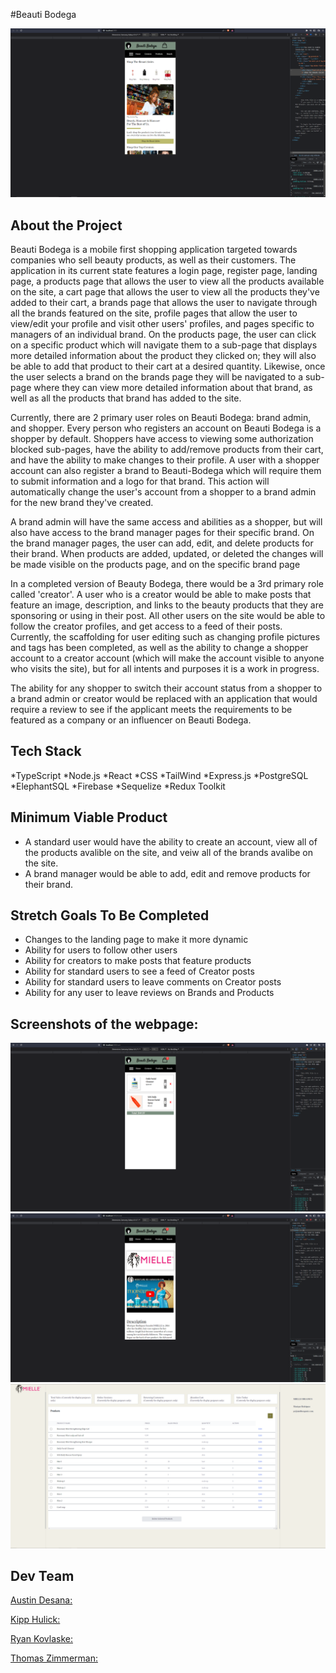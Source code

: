 #Beauti Bodega

![Images](beauti_bodega.PNG)


## About the Project

Beauti Bodega is a mobile first shopping application targeted towards companies who sell beauty products, as well as their customers. The application in its current state features a login page, register page, landing page, a products page that allows the user to view all the products available on the site, a cart page that allows the user to view all the products they've added to their cart, a brands page that allows the user to navigate through all the brands featured on the site, profile pages that allow the user to view/edit your profile and visit other users' profiles, and pages specific to managers of an individual brand. On the products page, the user can click on a specific product which will navigate them to a sub-page that displays more detailed information about the product they clicked on; they will also be able to add that product to their cart at a desired quantity. Likewise, once the user selects a brand on the brands page they will be navigated to a sub-page where they can view more detailed information about that brand, as well as all the products that brand has added to the site.

Currently, there are 2 primary user roles on Beauti Bodega: brand admin, and shopper. Every person who registers an account on Beauti Bodega is a shopper by default. Shoppers have access to viewing some authorization blocked sub-pages, have the ability to add/remove products from their cart, and have the ability to make changes to their profile. A user with a shopper account can also register a brand to Beauti-Bodega which will require them to submit information and a logo for that brand. This action will automatically change the user's account from a shopper to a brand admin for the new brand they've created.

A brand admin will have the same access and abilities as a shopper, but will also have access to the brand manager pages for their specific brand. On the brand manager pages, the user can add, edit, and delete products for their brand. When products are added, updated, or deleted the changes will be made visible on the products page, and on the specific brand page

In a completed version of Beauty Bodega, there would be a 3rd primary role called 'creator'. A user who is a creator would be able to make posts that feature an image, description, and links to the beauty products that they are sponsoring or using in their post. All other users on the site would be able to follow the creator profiles, and get access to a feed of their posts. Currently, the scaffolding for user editing such as changing profile pictures and tags has been completed, as well as the ability to change a shopper account to a creator account (which will make the account visible to anyone who visits the site), but for all intents and purposes it is a work in progress.

The ability for any shopper to switch their account status from a shopper to a brand admin or creator would be replaced with an application that would require a review to see if the applicant meets the requirements to be featured as a company or an influencer on Beauti Bodega.
## Tech Stack

*TypeScript
*Node.js
*React
*CSS
*TailWind
*Express.js
*PostgreSQL
*ElephantSQL
*Firebase
*Sequelize
*Redux Toolkit

## Minimum Viable Product

* A standard user would have the ability to create an account, view all of the products avalible on the site, and veiw all of the brands avalibe on the site. 
* A brand manager would be able to add, edit and remove products for their brand. 
## Stretch Goals To Be Completed

* Changes to the landing page to make it more dynamic
* Ability for users to follow other users
* Ability for creators to make posts that feature products
* Ability for standard users to see a feed of Creator posts
* Ability for standard users to leave comments on Creator posts
* Ability for any user to leave reviews on Brands and Products

## Screenshots of the webpage:

![Images](beauti_bodega1.PNG)
![Images](beauti_bodega2.PNG)
![Images](beauti_bodega3.PNG)


## Dev Team

[Austin Desana:](https://github.com/adesana)

[Kipp Hulick:](https://github.com/kippHulick)

[Ryan Kovlaske:](https://github.com/Rkovl)

[Thomas Zimmerman:](https://github.com/clintwestwords)

